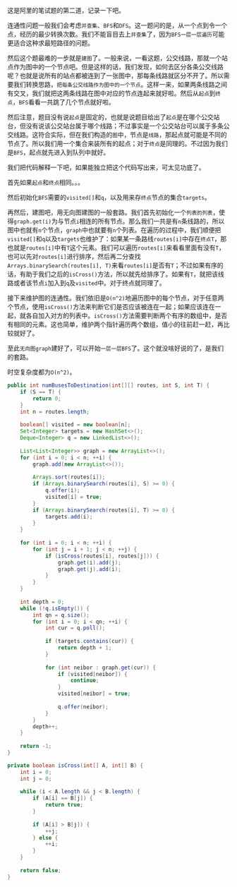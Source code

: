 这是阿里的笔试题的第二道，记录一下吧。

连通性问题一般我们会考虑`并查集`、`BFS`和`DFS`。这一题问的是，从一个点到令一个点，经历的最少转换次数。我们不能盲目去上`并查集`了，因为`BFS一层一层遍历`可能更适合这种求最短路径的问题。

然后这个题最难的一步就是`建图`了。一般来说，一看这题，公交线路，那就一个站点作为图中的一个节点吧。但是这样的话，我们发现，如何去区分各条公交线路呢？也就是说所有的站点都被连到了一张图中，那每条线路就区分不开了。所以需要我们转换思路，`把每条公交线路作为图中的一个节点`。这样一来，如果两条线路之间有交叉，我们就把这两条线路在图中对应的节点连起来就好啦。然后从`起点`到`终点`，`BFS`看看一共跳了几个节点就好啦。

然后注意，题目没有说`起点`是固定的，也就是说题目给出了`起点`是在哪个公交站台，但没有说该公交站台属于哪个线路；不过事实是一个公交站台可以属于多条公交线路。这符合实际，但在我们构造的`图`中，节点是`线路`，那起点就可能是不同的节点了。所以我们用一个集合来装所有的起点；对于`终点`是同理的。不过因为我们是`BFS`，起点就先进入到队列中就好。

我们把代码解释一下吧，如果能独立把这个代码写出来，可太见功底了。

首先如果`起点`和`终点`相同。。。

然后初始化`BFS`需要的`visited[]`和`q`，以及用来存`终点`节点的集合`targets`。

再然后，建图吧，用无向图建图的一般套路。我们首先初始化一个`列表的列表`，使得`graph.get(i)`为与节点`i`相连的所有节点。那么我们一共是有`n`条线路的，所以图中也就有`n`个节点，`graph`中也就要有`n`个列表。在遍历的过程中，我们顺便把`visited[]`和`q`以及`targets`也维护了：如果某一条路线`routes[i]`中存在`终点T`，那也就是`routes[i]`中有`T`这个元素。我们可以遍历`routes[i]`来看看里面有没有`T`，也可以先对`routes[i]`进行排序，然后再二分查找`Arrays.binarySearch(routes[i], T)`来看`routes[i]`是否有`T`；不过如果有序的话，有助于我们之后的`isCross()`方法，所以就先给排序了。如果有`T`，就把该线路或者该节点`i`加入到`q`及`visited`中。对于终点就同理了。

接下来维护图的连通性。我们依旧是`O(n^2)`地遍历图中的每个节点，对于任意两个节点，使用`isCross()`方法来判断它们是否应该被连在一起；如果应该连在一起，就各自加入对方的列表中。`isCross()`方法需要判断两个有序的数组中，是否有相同的元素。这也简单，维护两个指针遍历两个数组，值小的往前赶一赶，再比较就好了。

至此`无向图graph`建好了，可以开始`一层一层BFS`了。这个就没啥好说的了，是我们的套路。

时空复杂度都为`O(n^2)`。

```java
public int numBusesToDestination(int[][] routes, int S, int T) {
    if (S == T) {
        return 0;
    }
    int n = routes.length;
    
    boolean[] visited = new boolean[n];
    Set<Integer> targets = new HashSet<>();
    Deque<Integer> q = new LinkedList<>();
    
    List<List<Integer>> graph = new ArrayList<>();
    for (int i = 0; i < n; ++i) {
        graph.add(new ArrayList<>());
        
        Arrays.sort(routes[i]);
        if (Arrays.binarySearch(routes[i], S) >= 0) {
            q.offer(i);
            visited[i] = true;
        }
        if (Arrays.binarySearch(routes[i], T) >= 0) {
            targets.add(i);
        }
    }
    
    for (int i = 0; i < n; ++i) {
        for (int j = i + 1; j < n; ++j) {
            if (isCross(routes[i], routes[j])) {
                graph.get(i).add(j);
                graph.get(j).add(i);
            }
        }
    }
    
    int depth = 0;
    while (!q.isEmpty()) {
        int qn = q.size();
        for (int i = 0; i < qn; ++i) {
            int cur = q.poll();
            
            if (targets.contains(cur)) {
                return depth + 1;
            }
            
            for (int neibor : graph.get(cur)) {
                if (visited[neibor]) {
                    continue;
                }
                visited[neibor] = true;
                
                q.offer(neibor);
            }
        }
        depth++;
    }
    
    return -1;
}

private boolean isCross(int[] A, int[] B) {
    int i = 0;
    int j = 0;
    
    while (i < A.length && j < B.length) {
        if (A[i] == B[j]) {
            return true;
        }
        
        if (A[i] > B[j]) {
            ++j;
        } else {
            ++i;
        }
    }
    
    return false;
}
```

